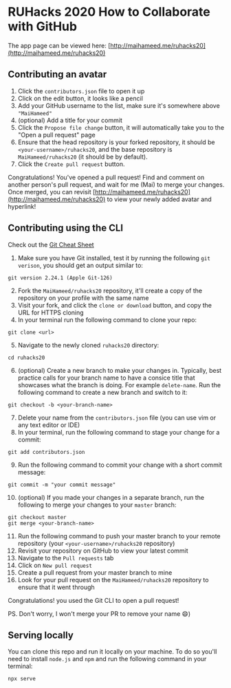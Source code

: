 # RUHacks 2020 How to Collaborate with GitHub	

The app page can be viewed here: [http://maihameed.me/ruhacks20](http://maihameed.me/ruhacks20)	

## Contributing an avatar	

1. Click the `contributors.json` file to open it up
2. Click on the edit button, it looks like a pencil
3. Add your GitHub username to the list, make sure it's somewhere above `"MaiHameed"`
4. (optional) Add a title for your commit
5. Click the `Propose file change` button, it will automatically take you to the 
   "Open a pull request" page
6.  Ensure that the head repository is your forked repository, it should be
   `<your-username>/ruhacks20`, and the base repository is `MaiHameed/ruhacks20`
   (it should be by default).
7. Click the `Create pull request` button.

Congratulations! You've opened a pull request! Find and comment on another person's 
pull request, and wait for me (Mai) to merge your changes. Once merged, you can
revisit [http://maihameed.me/ruhacks20](http://maihameed.me/ruhacks20) to view your
newly added avatar and hyperlink!

## Contributing using the CLI

Check out the [Git Cheat Sheet](https://education.github.com/git-cheat-sheet-education.pdf)

1. Make sure you have Git installed, test it by running the following `git verison`,
   you should get an output similar to:
```
git version 2.24.1 (Apple Git-126)
```
2. Fork the `MaiHameed/ruhacks20` repository, it'll create a copy of the repository
   on your profile with the same name
3. Visit your fork, and click the `clone or download` button, and copy the URL
   for HTTPS cloning
4. In your terminal run the following command to clone your repo:
```
git clone <url>
```
5. Navigate to the newly cloned `ruhacks20` directory:
```
cd ruhacks20
``` 
6. (optional) Create a new branch to make your changes in. Typically, best practice
   calls for your branch name to have a consice title that
   showcases what the branch is doing. For example `delete-name`. Run the following
   command to create a new branch and switch to it:
```
git checkout -b <your-branch-name>
```
7. Delete your name from the `contributors.json` file (you can use vim or any text
   editor or IDE)
8. In your terminal, run the following command to stage your change for a commit:
```
git add contributors.json
```
9. Run the following command to commit your change with a short commit message:
```
git commit -m "your commit message"
```
10. (optional) If you made your changes in a separate branch, run the following to
    merge your changes to your `master` branch:
```
git checkout master
git merge <your-branch-name>
```
11. Run the following command to push your master branch to your remote repository
    (your `<your-username>/ruhacks20` repository)
12. Revisit your repository on GitHub to view your latest commit
13. Navigate to the `Pull requests` tab
14. Click on `New pull request`
15. Create a pull request from your master branch to mine
16. Look for your pull request on the `MaiHameed/ruhacks20` repository to ensure
    that it went through

Congratulations! you used the Git CLI to open a pull request! 

PS. Don't worry, I won't merge your PR to remove your name :smile:)

## Serving locally	

You can clone this repo and run it locally on your machine. To do so you'll need
to install `node.js` and `npm` and run the following command in your terminal:

```	
npx serve	
```